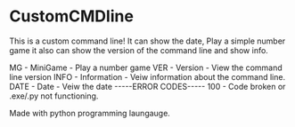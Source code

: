 # CustomCMDline

This is a custom command line!
It can show the date, Play a simple number game it also can show the version of the command line and show info.

MG - MiniGame - Play a number game
VER - Version - View the command line version
INFO - Information - Veiw information about the command line.
DATE - Date - Veiw the date
-----ERROR CODES-----
100 - Code broken or .exe/.py not functioning.


Made with python programming laungauge. 
